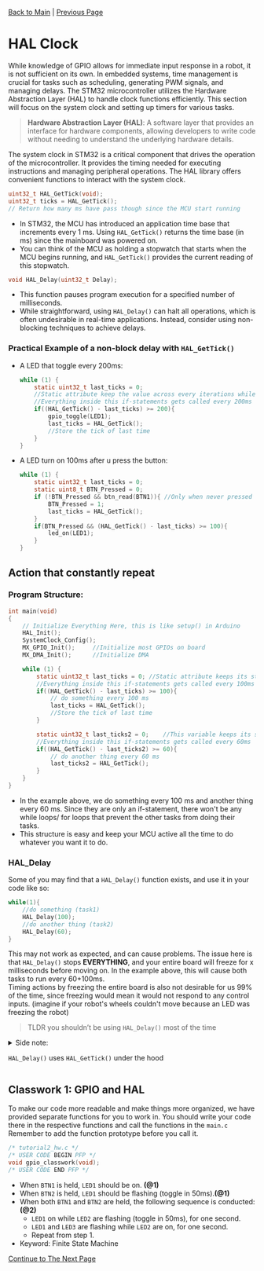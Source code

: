 [Back to Main](README.md) | [Previous Page](02-GPIO.md)

# HAL Clock

While knowledge of GPIO allows for immediate input response in a robot, it is not sufficient on its own. In embedded systems, time management is crucial for tasks such as scheduling, generating PWM signals, and managing delays. The STM32 microcontroller utilizes the Hardware Abstraction Layer (HAL) to handle clock functions efficiently. This section will focus on the system clock and setting up timers for various tasks.

> **Hardware Abstraction Layer (HAL)**: A software layer that provides an interface for hardware components, allowing developers to write code without needing to understand the underlying hardware details.

The system clock in STM32 is a critical component that drives the operation of the microcontroller. It provides the timing needed for executing instructions and managing peripheral operations. The HAL library offers convenient functions to interact with the system clock.

```c
uint32_t HAL_GetTick(void);
uint32_t ticks = HAL_GetTick();
// Return how many ms have pass though since the MCU start running
```

- In STM32, the MCU has introduced an application time base that increments every 1 ms. Using `HAL_GetTick()` returns the time base (in ms) since the mainboard was powered on.
- You can think of the MCU as holding a stopwatch that starts when the MCU begins running, and `HAL_GetTick()` provides the current reading of this stopwatch.

```c
void HAL_Delay(uint32_t Delay);
```

- This function pauses program execution for a specified number of milliseconds.
- While straightforward, using `HAL_Delay()` can halt all operations, which is often undesirable in real-time applications. Instead, consider using non-blocking techniques to achieve delays.

### Practical Example of a non-block delay with `HAL_GetTick()`

- A LED that toggle every 200ms:

  ```c
  while (1) {
      static uint32_t last_ticks = 0;
      //Static attribute keep the value across every iterations while it will not be re-initized
      //Everything inside this if-statements gets called every 200ms
      if((HAL_GetTick() - last_ticks) >= 200){
          gpio_toggle(LED1);
          last_ticks = HAL_GetTick();
          //Store the tick of last time
      }
  }
  ```

- A LED turn on 100ms after u press the button:
  ```c
  while (1) {
      static uint32_t last_ticks = 0;
      static uint8_t BTN_Pressed = 0;
      if (!BTN_Pressed && btn_read(BTN1)){ //Only when never pressed
          BTN_Pressed = 1;
          last_ticks = HAL_GetTick();
      }
      if(BTN_Pressed && (HAL_GetTick() - last_ticks) >= 100){
          led_on(LED1);
      }
  }
  ```

## Action that constantly repeat

### Program Structure:

```c
int main(void)
{
    // Initialize Everything Here, this is like setup() in Arduino
    HAL_Init();
    SystemClock_Config();
    MX_GPIO_Init();     //Initialize most GPIOs on board
    MX_DMA_Init();      //Initialize DMA

    while (1) {
        static uint32_t last_ticks = 0;	//Static attribute keeps its stored value through every iteration
        //Everything inside this if-statements gets called every 100ms
        if((HAL_GetTick() - last_ticks) >= 100){
            // do something every 100 ms
            last_ticks = HAL_GetTick();
            //Store the tick of last time
        }

        static uint32_t last_ticks2 = 0;	//This variable keeps its stored value through every iteration
        //Everything inside this if-statements gets called every 60ms
        if((HAL_GetTick() - last_ticks2) >= 60){
            // do another thing every 60 ms
            last_ticks2 = HAL_GetTick();
        }
    }
}
```

- In the example above, we do something every 100 ms and another thing every 60 ms. Since they are only an if-statement, there won't be any while loops/ for loops that prevent the other tasks from doing their tasks.
- This structure is easy and keep your MCU active all the time to do whatever you want it to do.

### HAL_Delay

Some of you may find that a `HAL_Delay()` function exists, and use it in your code like so:

```c
while(1){
    //do something (task1)
    HAL_Delay(100);
    //do another thing (task2)
    HAL_Delay(60);
}
```

This may not work as expected, and can cause problems. The issue here is that `HAL_Delay()` stops **EVERYTHING**, and your entire board will freeze for x milliseconds before moving on. In the example above, this will cause both tasks to run every 60+100ms. \
Timing actions by freezing the entire board is also not desirable for us 99% of the time, since freezing would mean it would not respond to any control inputs. (imagine if your robot's wheels couldn't move because an LED was freezing the robot)

> TLDR you shouldn’t be using `HAL_Delay()` most of the time

<details><summary>Side note:

`HAL_Delay()` uses `HAL_GetTick()` under the hood

</summary>
     
```c
__weak void HAL_Delay(uint32_t Delay)
{
uint32_t tickstart = HAL_GetTick();
uint32_t wait = Delay;

/_ Add a freq to guarantee minimum wait _/
if (wait < HAL_MAX_DELAY)
{
wait += (uint32_t)(uwTickFreq);
}

while((HAL_GetTick() - tickstart) < wait)
{
}
}

````
 </details>

## Classwork 1: GPIO and HAL
To make our code more readable and make things more organized, we have provided separate functions for you to work in.
You should write your code there in the respective functions and call the functions in the `main.c` \
Remember to add the function prototype before you call it.
```c
/* tutorial2_hw.c */
/* USER CODE BEGIN PFP */
void gpio_classwork(void);
/* USER CODE END PFP */
````

- When `BTN1` is held, `LED1` should be on. **(@1)**
- When `BTN2` is held, `LED1` should be flashing (toggle in 50ms).**(@1)**
- When both `BTN1` and `BTN2` are held, the following sequence is conducted:**(@2)**
  - `LED1` on while `LED2` are flashing (toggle in 50ms), for one second.
  - `LED1` and `LED3` are flashing while `LED2` are on, for one second.
  - Repeat from step 1.
- Keyword: Finite State Machine

[Continue to The Next Page](./04-TFT.md)
